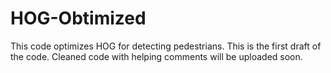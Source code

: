 # HOG-Obtimized
This code optimizes HOG for detecting pedestrians. This is the first draft of the code. Cleaned code with helping comments will be uploaded soon.
